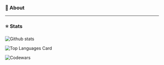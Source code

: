 <h3><strong>💬 About</strong></h3>

<hr>

<h3>⭐ Stats</h3>

![Github stats](https://github-readme-stats.vercel.app/api?username=Hitagi7&theme=jolly&highcontrast&show_icons=true&count_private=true)

![Top Languages Card](https://github-readme-stats.vercel.app/api/top-langs/?username=Hitagi7&theme=jolly&layout=compact)

![Codewars](https://github.r2v.ch/codewars?user=Hitagi&stroke=%23BB432C)

<!---
Hitagi7/Hitagi7 is a ✨ special ✨ repository because its `README.md` (this file) appears on your GitHub profile.
You can click the Preview link to take a look at your changes.
--->
